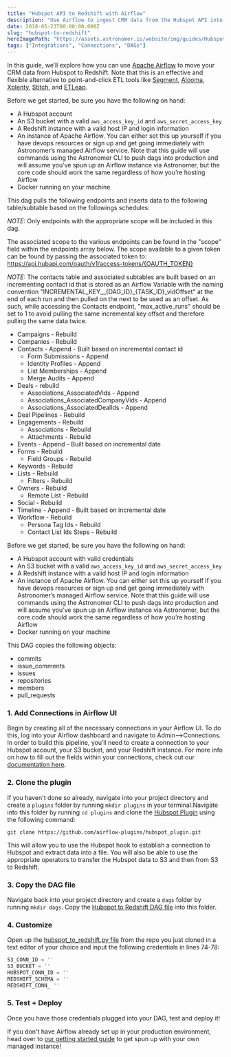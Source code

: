 ```yaml
---
title: "Hubspot API to Redshift with Airflow"
description: "Use Airflow to ingest CRM data from the Hubspot API into Redshift"
date: 2018-05-23T00:00:00.000Z
slug: "hubspot-to-redshift"
heroImagePath: "https://assets.astronomer.io/website/img/guides/HubspotToRedshift_preview.png"
tags: ["Integrations", "Connections", "DAGs"]
---
```


In this guide, we’ll explore how you can use [Apache Airflow](https://airflow.apache.org/) to move your CRM data from Hubspot to Redshift. Note that this is an effective and flexible alternative to point-and-click ETL tools like [Segment](https://segment.com), [Alooma](https://alooma.com), [Xplenty](https://www.xplenty.com), [Stitch](https://stitchdata.com), and [ETLeap](https://etleap.com/).

Before we get started, be sure you have the following on hand:

* A Hubspot account
* An S3 bucket with a valid `aws_access_key_id` and `aws_secret_access_key`
* A Redshift instance with a valid host IP and login information
* An instance of Apache Airflow. You can either set this up yourself if you have devops resources or sign
  up and get going immediately with Astronomer’s managed Airflow service. Note that this guide will use
  commands using the Astronomer CLI to push dags into production and will assume you’ve spun up an Airflow
  instance via Astronomer, but the core code should work the same regardless of how you’re hosting Airflow
* Docker running on your machine

This dag pulls the following endpoints and inserts data to the following table/subtable based on the followings schedules:

*NOTE:* Only endpoints with the appropriate scope will be included in this dag.

The associated scope to the various endpoints can be found in the "scope" field within the endpoints array below. The scope available to a given token can be found by passing the associated token to: https://api.hubapi.com/oauth/v1/access-tokens/{OAUTH_TOKEN}

*NOTE:* The contacts table and associated subtables are built based on an incrementing contact id that is stored as an Airflow Variable with the
naming convention "INCREMENTAL_KEY__{DAG_ID}_{TASK_ID}_vidOffset" at the end of each run and then pulled on the next to be used as an offset. As such, while accessing the Contacts endpoint, "max_active_runs" should be set to 1 to avoid pulling the same incremental key offset and therefore pulling the same data twice.

* Campaigns - Rebuild
* Companies - Rebuild
* Contacts - Append - Built based on incremental contact id
  * Form Submissions - Append
  * Identity Profiles - Append
  * List Memberships - Append
  * Merge Audits - Append
* Deals - rebuild
  * Associations_AssociatedVids - Append
  * Associations_AssociatedCompanyVids - Append
  * Associations_AssociatedDealIds - Append
* Deal Pipelines - Rebuild
* Engagements - Rebuild
  * Associations - Rebuild
  * Attachments - Rebuild
* Events - Append - Built based on incremental date
* Forms - Rebuild
  * Field Groups - Rebuild
* Keywords - Rebuild
* Lists - Rebuild
  * Filters - Rebuild
* Owners - Rebuild
  * Remote List - Rebuild
* Social - Rebuild
* Timeline - Append - Built based on incremental date
* Workflow - Rebuild
  * Persona Tag Ids - Rebuild
  * Contact List Ids Steps - Rebuild

Before we get started, be sure you have the following on hand:

* A Hubspot account with valid credentials
* An S3 bucket with a valid `aws_access_key_id` and `aws_secret_access_key`
* A Redshift instance with a valid host IP and login information
* An instance of Apache Airflow. You can either set this up yourself if you have devops resources or sign
  up and get going immediately with Astronomer’s managed Airflow service. Note that this guide will use
  commands using the Astronomer CLI to push dags into production and will assume you’ve spun up an Airflow
  instance via Astronomer, but the core code should work the same regardless of how you’re hosting Airflow
* Docker running on your machine

This DAG copies the following objects:

* commits
* issue_comments
* issues
* repositories
* members
* pull_requests

### 1. Add Connections in Airflow UI

Begin by creating all of the necessary connections in your Airflow UI. To do this, log into your Airflow dashboard and navigate to Admin-->Connections. In order to build this pipeline, you’ll need to create a connection to your Hubspot account, your S3 bucket, and your Redshift instance. For more info on how to fill out the fields within your connections, check out our [documentation here](https://www.astronomer.io/guides/connections/).

### 2. Clone the plugin

If you haven't done so already, navigate into your project directory and create a `plugins` folder by running  `mkdir plugins` in your terminal.Navigate into this folder by running `cd plugins` and clone the [Hubspot Plugin](https://github.com/airflow-plugins/hubspot_plugin) using the following command:

`git clone https://github.com/airflow-plugins/hubspot_plugin.git`

This will allow you to use the Hubspot hook to establish a connection to Hubspot and extract data into a file. You will also be able to use the appropriate operators to transfer the Hubspot data to S3 and then from S3 to Redshift.

### 3. Copy the DAG file

Navigate back into your project directory and create a `dags` folder by running `mkdir dags`. Copy the [Hubspot to Redshift DAG file](https://github.com/airflow-plugins/Example-Airflow-DAGs/blob/master/etl/hubspot_to_redshift.py) into this folder.

### 4. Customize

Open up the [hubspot_to_redshift.py file](https://github.com/airflow-plugins/Example-Airflow-DAGs/blob/master/etl/hubspot_to_redshift.py#L74) from the repo you just cloned in a text editor of your choice and input the following credentials in lines 74-78:

```python
S3_CONN_ID = ''
S3_BUCKET = ''
HUBSPOT_CONN_ID = ''
REDSHIFT_SCHEMA = ''
REDSHIFT_CONN_ ''
```

### 5. Test + Deploy

Once you have those credentials plugged into your DAG, test and deploy it!

If you don't have Airflow already set up in your production environment, head over to [our getting started guide](https://astronomer.io/docs/getting-started) to get spun up with your own managed instance!
